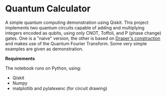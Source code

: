# Quantum Calculator

A simple quantum computing demonstration using Qiskit. This project implements two quantum circuits capable of adding and multiplying integers encoded as qubits, using only CNOT, Toffoli, and P (phase change) gates. One is a "naive" version, the other is based on [Draper's construction](https://arxiv.org/pdf/quant-ph/0008033) and makes use of the Quantum Fourier Transform. Some very simple examples are given as demonstration.  

**Requirements**

The notebook runs on Python, using:
- Qiskit
- Numpy
- matplotlib and pylatexenc (for circuit drawing)
